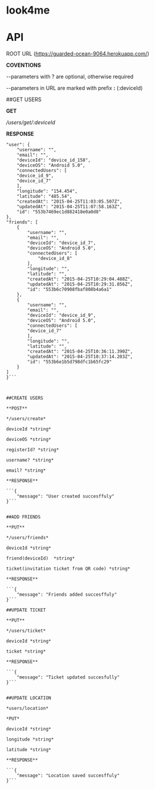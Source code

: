 # look4me
# API 
ROOT URL
(https://guarded-ocean-9064.herokuapp.com/)

**COVENTIONS**

--parameters with ? are optional, otherwise required

--parameters in URL are marked with prefix **:** (:deviceId)

##GET USERS

**GET**

*/users/get/:deviceId*

**RESPONSE**

```{
"user": {
    "username": "",
    "email": "",
    "deviceId": "device_id_158",
    "deviceOS": "Android 5.0",
    "connectedUsers": [
    "device_id_9",
    "device_id_7"
    ],
    "longitude": "154.454",
    "latitude": "485.54",
    "createdAt": "2015-04-25T11:03:05.507Z",
    "updatedAt": "2015-04-25T11:07:58.163Z",
    "id": "553b7469ec1d882418e0a0d8"
},
"friends": [
    {
        "username": "",
        "email": "",
        "deviceId": "device_id_7",
        "deviceOS": "Android 5.0",
        "connectedUsers": [
            "device_id_8"
        ],
        "longitude": "",
        "latitude": "",
        "createdAt": "2015-04-25T10:29:04.488Z",
        "updatedAt": "2015-04-25T10:29:31.856Z",
        "id": "553b6c70908fbaf808b4a6a1"
    },
    {
        "username": "",
        "email": "",
        "deviceId": "device_id_9",
        "deviceOS": "Android 5.0",
        "connectedUsers": [
        "device_id_7"
        ],
        "longitude": "",
        "latitude": "",
        "createdAt": "2015-04-25T10:36:11.390Z",
        "updatedAt": "2015-04-25T10:37:14.203Z",
        "id": "553b6e1b5d798dfc1b65fc29"
    }
]
}```



##CREATE USERS

**POST**

*/users/create*

deviceId *string*

deviceOS *string*

registerId? *string*

username? *string*

email? *string*

**RESPONSE**

```{
    "message": "User created succesffuly"
}```


##ADD FRIENDS

**PUT**

*/users/friends*

deviceId *string*

friend(deviceId)  *string*

ticket(invitation ticket from QR code) *string*

**RESPONSE**

```{
    "message": "Friends added succesffuly"
}```

##UPDATE TICKET

**PUT**

*/users/ticket*

deviceId *string*

ticket *string*

**RESPONSE**

```{
    "message": "Ticket updated succesfully"
}```


##UPDATE LOCATION

*users/location*

*PUT*

deviceId *string*

longitude *string*

latitude *string*

**RESPONSE**

```{
    "message": "Location saved succesffuly"
}```


